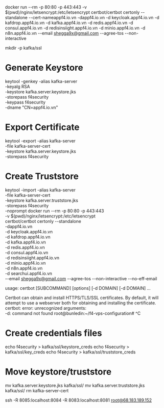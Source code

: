 docker run --rm -p 80:80 -p 443:443 -v $(pwd)/nginx/letsencrypt:/etc/letsencrypt certbot/certbot certonly --standalone --cert-nameappf4.io.vn -dappf4.io.vn -d keycloak.appf4.io.vn -d kafdrop.appf4.io.vn -d kafka.appf4.io.vn -d redis.appf4.io.vn -d consul.appf4.io.vn -d redisinsiight.appf4.io.vn -d minio.appf4.io.vn -d n8n.appf4.io.vn --email shegga9x@gmail.com --agree-tos --non-interactive



mkdir -p kafka/ssl

# Generate Keystore
keytool -genkey -alias kafka-server \
  -keyalg RSA \
  -keystore kafka.server.keystore.jks \
  -storepass f4security \
  -keypass f4security \
  -dname "CN=appf4.io.vn"

# Export Certificate
keytool -export -alias kafka-server \
  -file kafka-server-cert \
  -keystore kafka.server.keystore.jks \
  -storepass f4security

# Create Truststore
keytool -import -alias kafka-server \
  -file kafka-server-cert \
  -keystore kafka.server.truststore.jks \
  -storepass f4security \
  -noprompt
docker run --rm -p 80:80 -p 443:443 \
  -v $(pwd)/nginx/letsencrypt:/etc/letsencrypt \
  certbot/certbot certonly --standalone \
  -dappf4.io.vn \
  -d keycloak.appf4.io.vn \
  -d kafdrop.appf4.io.vn \
  -d kafka.appf4.io.vn \
  -d redis.appf4.io.vn \
  -d consul.appf4.io.vn \
  -d redisinsiight.appf4.io.vn \
  -d minio.appf4.io.vn \
  -d n8n.appf4.io.vn \
  -d searchui.appf4.io.vn \
  --email shegga9x@gmail.com --agree-tos --non-interactive --no-eff-email

usage: 
  certbot [SUBCOMMAND] [options] [-d DOMAIN] [-d DOMAIN] ...

Certbot can obtain and install HTTPS/TLS/SSL certificates.  By default,
it will attempt to use a webserver both for obtaining and installing the
certificate. 
certbot: error: unrecognized arguments:  
-d: command not found
root@bunledin:~/f4-vps-configuration# ^C
# Create credentials files
echo f4security > kafka/ssl/keystore_creds
echo f4security > kafka/ssl/key_creds
echo f4security > kafka/ssl/truststore_creds

# Move keystore/truststore
mv kafka.server.keystore.jks kafka/ssl/
mv kafka.server.truststore.jks kafka/ssl/
rm kafka-server-cert


ssh -R 8085:localhost:8084 -R 8083:localhost:8081 root@68.183.189.152